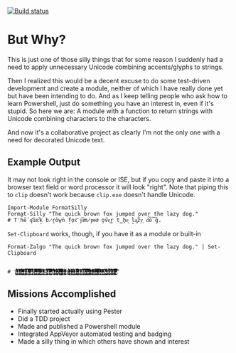 ﻿[![Build status](https://ci.appveyor.com/api/projects/status/hfpmel46q7r7at9s?svg=true)](https://ci.appveyor.com/project/midnightfreddie/format-silly)


# But Why?

This is just one of those silly things that for some reason I suddenly had a need to apply unnecessary Unicode combining accents/glyphs to strings.

Then I realized this would be a decent excuse to do some test-driven development and create a module, neither of which I have really done yet but have been intending to do. And as I keep telling people who ask how to learn Powershell, just do something you have an interest in, even if it's stupid. So here we are: A module with a function to return strings with Unicode combining characters to the characters.

And now it's a collaborative project as clearly I'm not the only one with a need for decorated Unicode text.

## Example Output

It may not look right in the console or ISE, but if you copy and paste it into a browser text field or word processor it will look "right". Note that piping this to `clip` doesn't work because `clip.exe` doesn't handle Unicode.

	Import-Module FormatSilly
    Format-Silly "The quick brown fox jumped over the lazy dog."
    # T̒h̏ë́ q͊u̾iͥc͋k̝ b̷r̯o̕w̱ṅ f̘o̹x͝ j͞uͯm̸pͦeͨdͧ o̧v̋e͍r̪ t̳h̥e͈ l̟a͚z̊y͕ d͠o͡g̉.

`Set-Clipboard` works, though, if you have it as a module or built-in

    Format-Zalgo "The quick brown fox jumped over the lazy dog." | Set-Clipboard


    # Ţ̃̓͏̷̵͔͕̩̻̞̠̩̪̙̣̺͙͖͇̺̦͚̘̭ͣͬͤ̊ͯ͊̏̊͐̇͊ͮ̉̈͐ͥ̈́̑̌̓́͋̈̚͞h̨̡̧̢̛̺̥̠̼͚̯̞̫̯͙͖̱̖̞͖̫͔̙͒́͗ͯͪͧ̄̓ͮ̌͊̉̐ͣ͌̊̃̔̎̅̀ͪ̾̚͞͝͡ȩ̶̴̶̨̢͈̦͖͖̖͌̃͋̏ͥ̉̉́̂ͩ̈́͘̕͜͟҉̸͔̆͏̡̻͖̟̦͉̗̙̰ͬͩ͊̒ͯͬ̋͢͡͞ ̴̨̡̨̠̗̼̫͈͎̼͚̼̰͇̩̫͓̎̆͗ͤͥ͊ͭͦ̾ͣ̒́ͬ̓̾̐̾̒̾̆̌̏̾ͤͫͮ̚̚̚͘͠ͅq̴̶̢̪͕̲̭̤͍̩̃̆͐ͨ̿̿̓ͣ̀̉͏̸̧̧͎̤̝̗̭̜͍͍̻̠̠̣̣̈ͨ̎͌̉̅̊̐̈̊̉̚͟u̵̬̙͔̩͙͉̭̙̭͈͔̤̬͖̰͕̠ͩͮͯ̉͗̏́͌ͪͦ͂̈̀͊ͮ͆̉͒̊ͧͤ͌̄͘̚̕͘͟͝ͅ͏ͭi̴̷̷̧̳̮͔̤̗̙̫̘͕̱͙̖̻͎̲͔̦̿̅̍̃͂͗̌ͣ̄͗̀̀̇͐͆̀ͧ̄̇ͦ́ͫ̃̚͘͢͠͠͝c̵̴̴̡̢̰̭̞̤̗͙͙͈̠̣͍̣̥̖͒͐̿͂̓ͮ̋͋̔̾̇̄̔͊̾͒̽̔̊͛̈̽̈́͢͝͝͏͙̱͔̒k̵̸̛̝̜̞̘͇͇̲͎̍ͬͮ̑͆̃͑̃̆̾ͨ͟͞͞͏̶̧̬̺̖͙͚̞̳̞͎͔̒̎̋͋̔̆̂ͪͤ̈́̅͢ ̶̢̨̠̼͓͖̰̖̞̝͍̯̱̝͈͕̟͓̜̈́̒ͤͦ̿̎̋ͯ̔̀ͭ̔ͬ̏ͫ͋̎͗͛ͫ̾͟͟͜͢͟͠͡͝ͅb̸̡̛̛̹̩̬͚̳̟̘̩̖̭͔̮̖̫͓̞̝͉̗̍ͥ̈́̃͆̇ͬͤ̿̈̉̇̃ͫ̓ͫ̾̈́́̃̓̈ͥ͂͘͡r̷̷̷̼̖̟̥̦̘̙̬͇͕͇̼̦͎ͤͯͥͫ̏̈̿̇ͦ̃̒͂ͣ̓̈́ͥ̑͗ͩ̇ͦͫ̋̀ͤ̋̊̈́͘̕͏̫̌o̷̸̢̡͈͇͕̳͙͚͖͓̳̤͈̙ͣͬ́ͯ̋͊͛̈́̑̌͗ͧ̾̇̎ͥ̄́͗͑̑ͫ̇̆̊͛͆̇̈ͨ͠͡͞͝w̸̧̢͓̜͔̫̮͈̦̬̖̣͕̺̳̤̲̖̫͈͖͚ͤ̇ͯ̃͑ͣ̓͌̉̾̏̏ͯ̉͑̓̒̅̏̅͒̿ͦ͢͝͡͞n̴̠̥̺͓̝͓̹̠̼̜̥̅̊̂̆ͮ̏̒͒ͬ̉ͭͨ́ͮ̈̎̿̆̄̍̔̄̆̅͑̇̉́ͣ̊̊̐͐̚͡͠͠͠ ̵̶̸̨̛͚̙̮̞̙̖̹̯̰͕͈̱͔͓͓̰͈̗͔̝̩ͤͧͮ͗́̒̃̿͂̌ͭ̅ͬ̎̒ͦ͆͋̏̽͜͡͡͠f҉̵̷̵̢̡̛͙̫̖̬͉̯̝̪̗͉̖̫͙̗̱̪̍͊̀͌́́̀ͮͧ̄̃̏ͬ͗ͣ̂̇̐́ͯ̊ͮ͡͝͡͡͠o̸̵̡̨̨̪̭͎̹̲̘͇̻̼͉͖̥̹͂ͫ̀̐͒̋ͤ͑͆͗ͤ̓̈́ͦ͡҉̶͈͔̰͚͍̒̓ͤ͛͏̗̼͍ͩ̒x̨̖̬̯̓ͭ̒̽̑͗ͯ͒ͥ̊̀̋̊ͨ͒ͪͬ͊҉̵̷̴̜̩͙͍̭̯̮̞̞̼͒̀ͪ̉́͊̅̓̅͗̕͡͝ͅ ̽ͣ̔҉̴̢̛̥̤̲͗̾͋̕͟͝҉̸̡̢̳̠͕̘̠̲̱̭̖̌̊̈́͆̋̇̽ͫͣ́̄̑̈̌ͯ͌ͥ̀͠͝ͅj̶̸̴̷̶̧̢̛̜̤̱̰͍͉̝̟̗̠̦͎̬͉̻̫́ͬ̑́ͨ̂ͯͨ́ͫ̓̅͛̓̎̏ͮ͒̈̾ͬ̀̚͜͞͝ų̰̰̯͚̮͈̯͚̲̣̱͉ͦ̋ͣ͐ͯ̀͒̓ͤ͏̵̷̸̨̡̜̱̟̭̤̺ͦ͒͒̾ͥͫ͊̑ͭͫ̇̕͢͟͠ͅm̸̶̵̷̡̨̙̭̠͍̜̟̫͖̼͕͉̯̼͇͎̼͍͌̎ͬ͐̔͛̒͊ͬͤ̊̉ͤ̾ͣ̏̐̉̂̃́͞ͅ҉̵̴̓p͆̇͏̶̷̵͈͖͕̖̜͙̯̤̪̯̙̔ͦͤ͒͊̀͂͆̒ͪ̑̆͌̚͢͜͟͝͡͏̵̸̶̨͖ͧͥ̋̀̒̕͡͡ẻ̸̷̵̸̡̙̻̜̯̦̟͇̭̬̠̜̭̣̝̜̦͇͙̣̂ͭ͛ͥͤ̓ͨ́̓ͤͯͮ̐̐ͪͨ̉̒ͬͤ̈̎̕̕͜ḑ̵̴̸̧̛̲̦̙̭͎̱̩̥̤͍͍̘͉͍͓̺̫̺̤̱̱̫̅͂̔͋̌̿͛ͣ̔̈͆ͥͫ̎̒ͥ̎̌̚̚͠͠ ̸̫͈̺̪̩͔̏͂ͅ͏̢͖̬̞̥̙̦̜ͧ̏͗̍̽͋̋͋͢͟͢͏̸̴͚͇̳͙͔̉̄ͩͧ͒̎̓ͮͣ͆͢͡o̸̵͚̗̟̜̱̝͓̦͍̣̟̯̭͈͖̬̲͉̫̬͚͖̥̎́̀̔͗̔ͤ̃͐̏ͬ̎̎̄̀̆̽ͩͨ̚͟͟͏̯̐ṽ̴̢̱̠̞̼̫̭̠̳̭͕̺͇̰̠̺̻̇͛ͤ̏̈́̀͒̀̀̄̓̈́̚͝͞͠͠͏̦̟̞̬̣̈́̿̾͊̅͜͜͝ę̴̢̛̱̝̗͎͔͚̱̲͙̦̣͕͙̦͖̰̫͈ͯ̀́̅ͪ̊̇ͣ̈͛ͥͣ̅ͦ͑̾̔ͮ̇̓̿͘̚͟͟͜͠͞ŗ̴̷̛̪̹̥̭͎͉̝̠͔̝̹̦̰͖̮͈͖̞̖̗͛̎̃ͩ̂͌̿̒́ͦ̆̾ͬ̓̉̀ͧ̍̅̂̋͘͘͢͡͠ ͤ͌ͧ͠͏̢̡̛̪͔͚̗͈̹̹̩̙̰͉͖̹͍̲̍̂̐̀̅̒͛ͤ͊̈͗̍̀ͬ̔̆̃͛͋̕͜͟͞͝͠ͅͅţ̢̖̯͉͙͔͙͚̞͓͍͕̈́̓ͭ͛́̂ͥ̂͐̀ͮͭ̎̆͢ͅ҉̬̻̇̀ͣ͌͏͚͐̋҉̷̸͓̻ͫ͛̊̓̽h̸̶̶̨͔̼͍̰͕̩̥͓̹̠͇͓͙̠̝͓̣ͯ̾͛ͧ͒̅ͫ̆͋̍͊̋ͥ̈͒̒̓̽͛͛͑ͫ͆͆͑͜͢͞͞e̴͙̭̫̝̹̮͏̴̢̛̬͇̟̘͉͙̃͋̓̔̔ͭ̈́͟͟͏̷̸̴̸̝̬̣̙͔̭̐̄̑͛̾̓̇ͫͤ̄̄̑ͅ ̸̶̵̡̢̛̼͈͇̖̭̭͙̭͇̦͈͖̩̥̃̌͌ͪ͑̉ͯͨ̓ͯ͂͆͗̄̑ͯͩ̄̌̈̑̉͗̏̾̀͟͟͠͠l̸̼ͩͨͤ̿̔͘͏̸̴̷̡̟͈̠̙̞̙͉̣̦͓͉͔͇͈͎̘ͧ̏̅̍͌̔ͬ̈́ͨ̆͋̊ͣͫ̿́́̓ͩ͘ͅa̛̹̱̤̩͖͕̞̹ͦ̆ͥ͒ͧ̀ͪͯ͒̂ͯ͛͛̉͒ͫͮ̒̑̕͢͞͡ͅ͏̵̲̖̱̘͇͗̌ͥ̊̚͏̲͎͙̐z̝̘̱͑́̇̂͂̋̑̏ͧ̆͘ͅ͏͌ͤ͏̷̞̳̮͎̞̩̝̣̻ͥ̏͐ͬͭ̈ͤͦ͑̆̚͏̧͔͇͍͛ͮ̅ͥ̄y̛̘̹̹͉̦̞̭̭ͬ̽̉͒̒̎҉̵͖̯̪̭̬͔̙͚̖͕̬̩̳͛̈́͗̂ͪ̄͐͒͂͊̄̊̆̔̅͒͊̕͝͠ ̴̨̲̬̼̲͕̭̮̲̤̩̖͓̬̱͎̠͕̖̻͉ͣ͗́͗͐̊͐ͮ̆͂̽͗ͧ̂̎ͧ͒ͭ̕͜͞ͅ҉̢̪͛̈́̍d̶̺̘͖͎̣̱͔̥͉͓̯͔͉̦̜̬̣̜͈̭̞̑̈̿́ͪ̑͗̎̑ͮ̊̒́̆̐̐̕͘͘͢͜͠͞͠͠͝҉͙ȯ̸̵̡̢̜͚̗̘̝̓͒̓̋͆̂͌҉̷̴̵̨̡̛̹͓̗̰͎̙̤͕͈͕͇̞͑̅ͧ̄̂̍̈́̍̉̉͛ͣ̚͝ģ̵̸̷̷̥̰̰̞͇̱͕̲̹̤̻̯̗̲̪̰̖̿̏ͮ̒ͪ̂̔͆̽̔̏̐̅̋̌̂̌͌̀ͫ̃͌̀͘͝͞͝ͅ.̥̫̈̈̏͏̲͉͎ͭ̈ͪ̿ͭ̒̋̀ͬ͊͝ͅ҉̷̷̯̜̠̓ͤ̋͊ͨ͛̊̏́̒̏̿ͧ̌̿̎́ͥ̓ͭ̕͡͡
	
## Missions Accomplished

- Finally started actually using Pester
- Did a TDD project
- Made and published a Powershell module
- Integrated AppVeyor automated testing and badging
- Made a silly thing in which others have shown and interest